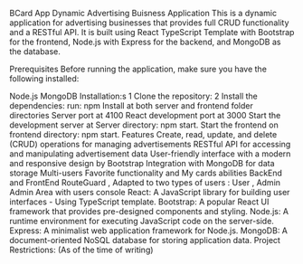 BCard App
Dynamic Advertising Buisness Application
This is a dynamic application for advertising businesses that provides full CRUD functionality and a RESTful API. It is built using React TypeScript Template with Bootstrap for the frontend, Node.js with Express for the backend, and MongoDB as the database.

Prerequisites
Before running the application, make sure you have the following installed:

Node.js
MongoDB
Installation:s
1 Clone the repository:
2 Install the dependencies:
run: npm Install at both server and frontend folder directories
Server port at 4100
React development port at 3000
Start the development server at Server directory: npm start.
Start the frontend on frontend directory: npm start.
Features
Create, read, update, and delete (CRUD) operations for managing advertisements
RESTful API for accessing and manipulating advertisement data
User-friendly interface with a modern and responsive design by Bootstrap
Integration with MongoDB for data storage
Multi-users Favorite functionality and My cards abilities
BackEnd and FrontEnd RouteGuard , Adapted to two types of users : User , Admin
Admin Area with users console
React: A JavaScript library for building user interfaces - Using TypeScript template.
Bootstrap: A popular React UI framework that provides pre-designed components and styling.
Node.js: A runtime environment for executing JavaScript code on the server-side.
Express: A minimalist web application framework for Node.js.
MongoDB: A document-oriented NoSQL database for storing application data.
Project Restrictions: (As of the time of writing)